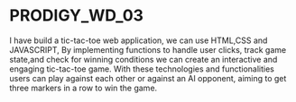 # PRODIGY_WD_03

I have build a tic-tac-toe web application, we can use HTML,CSS and JAVASCRIPT, By implementing functions to handle user clicks, track game state,and check for winning conditions we can create an interactive and engaging tic-tac-toe game. With these technologies and functionalities users can play against each other or against an AI opponent, aiming to get three markers in a row to win the game.

